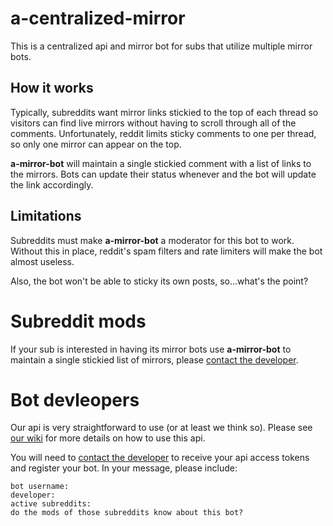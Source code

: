 # a-centralized-mirror
This is a centralized api and mirror bot for subs that utilize multiple mirror bots.

## How it works
Typically, subreddits want mirror links stickied to the top of each thread so visitors can find live mirrors without having to scroll through all of the comments. Unfortunately, reddit limits sticky comments to one per thread, so only one mirror can appear on the top.

**a-mirror-bot** will maintain a single stickied comment with a list of links to the mirrors. Bots can update their status whenever and the bot will update the link accordingly.

## Limitations
Subreddits must make **a-mirror-bot** a moderator for this bot to work. Without this in place, reddit's spam filters and rate limiters will make the bot almost useless.

Also, the bot won't be able to sticky its own posts, so...what's the point?

# Subreddit mods
If your sub is interested in having its mirror bots use **a-mirror-bot** to maintain a single stickied list of mirrors, please [contact the developer](https://reddit.com/message/compose/?to=Clutch_22&subject=a-mirror-bot%20-%20new%20subreddit%20support).

# Bot devleopers
Our api is very straightforward to use (or at least we think so). Please see [our wiki](https://github.com/kyleratti/a-centralized-mirror/wiki) for more details on how to use this api.

You will need to [contact the developer](https://reddit.com/message/compose/?to=Clutch_22&subject=a-mirror-bot%20-%20api%20access) to receive your api access tokens and register your bot. In your message, please include:

```
bot username:
developer:
active subreddits:
do the mods of those subreddits know about this bot?
```
